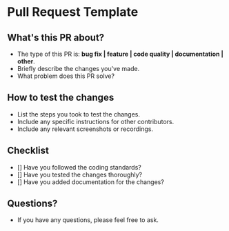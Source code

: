 # Pull Request Template

## What's this PR about?

- The type of this PR is: **bug fix | feature | code quality | documentation | other**.
- Briefly describe the changes you've made.
- What problem does this PR solve?

## How to test the changes

- List the steps you took to test the changes.
- Include any specific instructions for other contributors.
- Include any relevant screenshots or recordings.

## Checklist

- [] Have you followed the coding standards?
- [] Have you tested the changes thoroughly?
- [] Have you added documentation for the changes?

## Questions?

- If you have any questions, please feel free to ask.
